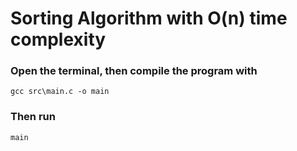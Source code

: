 # Sorting Algorithm with O(n) time complexity

### Open the terminal, then compile the program with
```
gcc src\main.c -o main
```
### Then run
```
main
```
